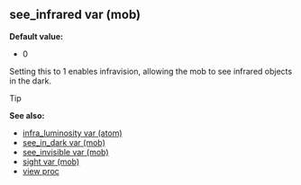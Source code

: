 ## see_infrared var (mob)

**Default value:**
+   0


Setting this to 1 enables infravision, allowing the mob to see
infrared objects in the dark.

> [!TIP] 
> **See also:**
> +   [infra_luminosity var (atom)](/ref/atom/var/infra_luminosity.md) 
> +   [see_in_dark var (mob)](/ref/mob/var/see_in_dark.md) 
> +   [see_invisible var (mob)](/ref/mob/var/see_invisible.md) 
> +   [sight var (mob)](/ref/mob/var/sight.md) 
> +   [view proc](/ref/proc/view.md) <!-- -->